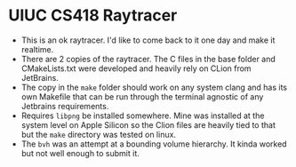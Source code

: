 # UIUC CS418 Raytracer

* This is an ok raytracer. I'd like to come back to it one day and make it realtime.
* There are 2 copies of the raytracer. The C files in the base folder and CMakeLists.txt were developed and heavily rely on CLion from JetBrains.
* The copy in the `make` folder should work on any system clang and has its own Makefile that can be run through the terminal agnostic of any Jetbrains requirements.
* Requires `libpng` be installed somewhere. Mine was installed at the system level on Apple Silicon so the Clion files are heavily tied to that but the `make` directory was tested on linux.
* The `bvh` was an attempt at a bounding volume hierarchy. It kinda worked but not well enough to submit it.